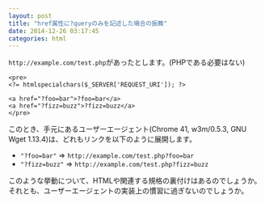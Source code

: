 ```yaml
---
layout: post
title: "href属性に?queryのみを記述した場合の振舞"
date: 2014-12-26 03:17:45
categories: html
---
```

<p><code>http://example.com/test.php</code>があったとします。(PHPである必要はない)</p>

<pre class="lang-html prettyprint-override"><code>&lt;pre&gt;
&lt;?= htmlspecialchars($_SERVER['REQUEST_URI']); ?&gt;

&lt;a href="?foo=bar"&gt;?foo=bar&lt;/a&gt;
&lt;a href="?fizz=buzz"&gt;?fizz=buzz&lt;/a&gt;
&lt;/pre&gt;
</code></pre>

<p>このとき、手元にあるユーザーエージェント(Chrome 41, w3m/0.5.3, GNU Wget 1.13.4)は、どれもリンクを以下のように展開します。</p>

<ul>
<li><code>"?foo=bar"</code> => <code>http://example.com/test.php?foo=bar</code></li>
<li><code>"?fizz=buzz"</code> => <code>http://example.com/test.php?fizz=buzz</code></li>
</ul>

<p>このような挙動について、HTMLや関連する規格の裏付けはあるのでしょうか。それとも、ユーザーエージェントの実装上の慣習に過ぎないのでしょうか。</p>

